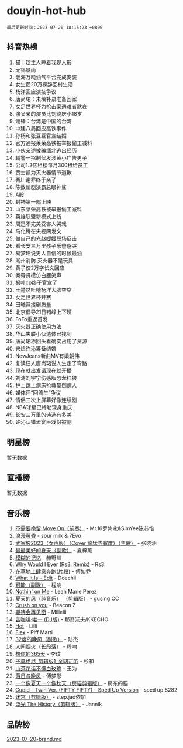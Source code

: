 # douyin-hot-hub

`最后更新时间：2023-07-20 18:15:23 +0800`

## 抖音热榜

1. 猫：趁主人睡着我现人形
1. 无锡暴雨
1. 渤海万吨油气平台完成安装
1. 女生攒20万裸辞回村生活
1. 杨洋回应演技争议
1. 唐尚珺：未填补录准备回家
1. 女足世界杯为枪击案遇难者默哀
1. 演父亲的演员比刘晓庆小18岁
1. 谢锋：台湾是中国的台湾
1. 中建八局回应高铁事件
1. 孙杨和张豆豆官宣结婚
1. 官方通报莱荣高铁被举报偷工减料
1. 小伙亲述被骗缅北逃出经历
1. 辅警一招制伏发涉黄小广告男子
1. 公司1.2亿租楼每月300租给员工
1. 贾士凯为灭火器情节道歉
1. 秦川谢乔终于亲了
1. 陈数新剧演霸总眼神鲨
1. A股
1. 封神第一部上映
1. 山东莱荣高铁被举报偷工减料
1. 英雄联盟新模式上线
1. 周迅不完美受害人哭戏
1. 马化腾在央视网发文
1. 做自己的光赵媛媛职场反击
1. 看长安三万里孩子乐爸爸哭
1. 易梦玲说男人自信的时候最油
1. 潮州消防 灭火器不是玩具
1. 黄子佼2万字长文回应
1. 秦霄贤模仿白鹿笑声
1. 枫叶cp终于官宣了
1. 王楚然吐槽杨洋大脑空空
1. 女足世界杯开赛
1. 田曦薇接剧质量
1. 北京倡导21日错峰上下班
1. FoFo重返首发
1. 灭火器正确使用方法
1. 华山失联小伙遗体已找到
1. 唐尚珺称回头看确实占用了资源
1. 宋焰许沁筹备结婚
1. NewJeans新曲MV有梁朝伟
1. 复读狂人唐尚珺说人生走了弯路
1. 现在就出发请现在就开播
1. 刘涛刘宇宁伤感版恐龙扛狼
1. 护士跳上病床抢救晕倒病人
1. 媒体评“回流生”争议
1. 情侣三次上屏幕好像连续剧
1. NBA球星巴特勒现身重庆
1. 长安三万里的诗选有多美
1. 许沁认错孟宴臣戏份被删

## 明星榜

暂无数据

## 直播榜

暂无数据

## 音乐榜

1. [不需要挽留 Move On（前奏）](https://sf6-cdn-tos.douyinstatic.com/obj/tos-cn-ve-2774/ooCBhgCCkF4nExzQL9WZSUbitfA8IsDkgQIYhe) - Mr.16罗隽永&SimYee陈芯怡
1. [浪漫黄昏](https://sf3-cdn-tos.douyinstatic.com/obj/tos-cn-ve-2774/a2e4e0b8cf8b4cc0a6bfed7cd21bd5a0) - sour milk & 7Evo
1. [武家坡2023（女声版）（Cover 龍猛寺寬度）（主歌）](https://sf3-cdn-tos.douyinstatic.com/obj/tos-cn-ve-2774/oEIACj0tGBoytgZUwEUCP8DAIgnZfwGIfb9xjD) - 张晓涵
1. [最最美好的夏天（副歌）](https://sf3-cdn-tos.douyinstatic.com/obj/tos-cn-ve-2774/o4FMghDLZkPIkCutdrsXlbTHcaZztBfeCp9AFS) - 夏梓薰
1. [模糊的记忆](https://sf6-cdn-tos.douyinstatic.com/obj/tos-cn-ve-2774/ocrRNOQnkB1MNO9eD1sd3CIytBehbIbglZUFAT) - 赫野川
1. [Why Would I Ever (Rs3. Remix)](https://sf3-cdn-tos.douyinstatic.com/obj/tos-cn-ve-2774/oQNX0xZhO8IXeCRjCJQUZzkfQNLi2ItDAzEBgz) - Rs3.
1. [在草地上肆意奔跑(片段)](https://sf6-cdn-tos.douyinstatic.com/obj/tos-cn-ve-2774/8831d494742f45dabdfa8adb8b817259) - 傅如乔
1. [What It Is – Edit](https://sf6-cdn-tos.douyinstatic.com/obj/tos-cn-ve-2774/o0mszhwrI3yCyGWBMAaQUof2lTzIXANSLrBh4L) - Doechii
1. [可能（副歌）](https://sf3-cdn-tos.douyinstatic.com/obj/tos-cn-ve-2774/cde1731888894259b333569393c2fb51) - 程响
1. [Nothin' on Me](https://sf3-cdn-tos.douyinstatic.com/obj/tos-cn-ve-2774/4db3d954346848aaa9ec9709bb1eace1) - Leah Marie Perez
1. [夏天的风（纯音乐） （剪辑版）](https://sf6-cdn-tos.douyinstatic.com/obj/tos-cn-ve-2774/oUzLjBZZFQAoNRmGokEeD5zfQCObp6UeFAnTa6) - gusing CC
1. [Crush on you](https://sf6-cdn-tos.douyinstatic.com/obj/tos-cn-ve-2774/b23c3d5786714e90898fb2a43fb44ff7) - Beacon Z
1. [期待会再见面](https://sf6-cdn-tos.douyinstatic.com/obj/tos-cn-ve-2774/oILtyb5PbgnZnnFogRIDCNBDmAzeQk8BjThRfX) - Millelii
1. [苦咖啡·唯一 (DJ版)](https://sf6-cdn-tos.douyinstatic.com/obj/tos-cn-ve-2774/oohZWXUzNXlh9bzpBgNUfJCQHGILwWgDBaejQt) - 那奇沃夫/KKECHO
1. [Hot](https://sf3-cdn-tos.douyinstatic.com/obj/tos-cn-ve-2774/a63be641febf4335a8996c8a877dee1c) - Liili
1. [Flex](https://sf6-cdn-tos.douyinstatic.com/obj/tos-cn-ve-2774/fdd81ae057724bbe9f599a36af513da8) - Piff Marti
1. [32度的晚风（副歌）](https://sf6-cdn-tos.douyinstatic.com/obj/tos-cn-ve-2774/o8mEd4CARee2Lv5ReRW2KyIyZ9Q1YojfPZyXHA) - 陆杰
1. [人间烟火（长段落）](https://sf3-cdn-tos.douyinstatic.com/obj/tos-cn-ve-2774/eeb7f9f284d74db097f8341ace44bfa2) - 程响
1. [想你的365天](https://sf6-cdn-tos.douyinstatic.com/obj/tos-cn-ve-2774/f9f7574abe01480a95d11e74817984b4) - 李玟
1. [子莫格尼_剪辑版1_全网可听](https://sf3-cdn-tos.douyinstatic.com/obj/tos-cn-ve-2774/okgjBiZZDqmeFfACngDQ48okZJ9knBMDtbwo8Q) - 杉和
1. [山茶花读不懂白玫瑰](https://sf3-cdn-tos.douyinstatic.com/obj/tos-cn-ve-2774/osfn8B7DktrRHEPJgPCfDbw7QDQEkwC16BxZg9) - 王为
1. [落日与晚风](https://sf3-cdn-tos.douyinstatic.com/obj/tos-cn-ve-2774/oIGWNBzwrUqAmfsCxckzkGhWQIaAAUgU19HChy) - 傅梦彤
1. [一个像夏天一个像秋天（房猫剪辑版）](https://sf3-cdn-tos.douyinstatic.com/obj/tos-cn-ve-2774/a5a649d88ef0437b918efc8be7005a59) - 房东的猫
1. [Cupid – Twin Ver. (FIFTY FIFTY) – Sped Up Version](https://sf3-cdn-tos.douyinstatic.com/obj/tos-cn-ve-2774/oMonQQ6t8nCfUnw44y8XBZkJytCgEBtWYebB2D) - sped up 8282
1. [迷宫（剪辑版）](https://sf3-cdn-tos.douyinstatic.com/obj/tos-cn-ve-2774/oUkKabRnnDiI8GjaQrDHYQh0VCgQB0AA4ezefF) - step.jad依加
1. [浮光 The History（剪辑版）](https://sf6-cdn-tos.douyinstatic.com/obj/tos-cn-ve-2774/oIkABGgUD0nCgDneOBBKSj79UBoAZtQjIi3fbl) - Jannik

## 品牌榜

[2023-07-20-brand.md](2023-07-20-brand.md)
